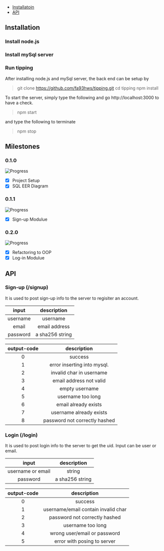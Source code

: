 - [Installatoin](#Installatoin)
- [API](#API)

## Installation
### Install node.js
### Install mySql server
### Run tipping
After installing node.js and mySql server, the back end can be setup by

> git clone https://github.com/fa93hws/tipping.git
> cd tipping
> npm install

To start the server, simply type the following and go http://localhost:3000 to have a check.
> npm start

and type the following to terminate
> npm stop

## Milestones
### 0.1.0
![Progress](http://progressed.io/bar/100)
- [x] Project Setup
- [x] SQL EER Diagram

### 0.1.1
![Progress](http://progressed.io/bar/100)
- [x] Sign-up Modulue

### 0.2.0
![Progress](http://progressed.io/bar/100)
- [x] Refactoring to OOP
- [x] Log-in Modulue

## API
### Sign-up (/signup)
It is used to post sign-up info to the server to regisiter an account.

|input|description|
|:-:|:-:|
|username| username|
|email|email address|
|password|a sha256 string|

|output-code|description|
|:-:|:-:|
|0|success|
|1|error inserting into mysql.| 
|2|invalid char in username|
|3| email address not valid|
|4| empty username|
|5| username too long|
|6| email already exists|
|7| username already exists|
|8| password not correctly hashed|

### Login (/login)
It is used to post login info to the server to get the uid. Input can be user or email.

|input|description|
|:-:|:-:|
|username or email| string |
|password|a sha256 string|

|output-code|description|
|:-:|:-:|
|0| success|
|1| username/email contain invalid char| 
|2| password not correctly hashed|
|3| username too long|
|4| wrong user/email or password|
|5| error with posing to server|






